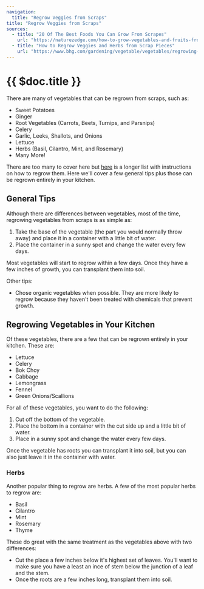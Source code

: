 ```yaml
---
navigation:
  title: "Regrow Veggies from Scraps"
title: "Regrow Veggies from Scraps"
sources:
  - title: "20 Of The Best Foods You Can Grow From Scrapes"
    url: "https://naturezedge.com/how-to-grow-vegetables-and-fruits-from-scraps"
  - title: "How to Regrow Veggies and Herbs from Scrap Pieces"
    url: "https://www.bhg.com/gardening/vegetable/vegetables/regrowing-food/#:~:text=Cut%20the%20plant%20a%20few,keep%20the%20basil%20from%20burning."
---
```


# {{ $doc.title }}

There are many of vegetables that can be regrown from scraps, such as:

- Sweet Potatoes
- Ginger
- Root Vegetables (Carrots, Beets, Turnips, and Parsnips)
- Celery
- Garlic, Leeks, Shallots, and Onions
- Lettuce
- Herbs (Basil, Cilantro, Mint, and Rosemary)
- Many More!

There are too many to cover here but [here](https://naturezedge.com/how-to-grow-vegetables-and-fruits-from-scraps) is a longer list with instructions on how to regrow them. Here we'll cover a few general tips plus those can be regrown entirely in your kitchen.

## General Tips

Although there are differences between vegetables, most of the time, regrowing vegetables from scraps is as simple as:

1. Take the base of the vegetable (the part you would normally throw away) and place it in a container with a little bit of water.
2. Place the container in a sunny spot and change the water every few days.

Most vegetables will start to regrow within a few days. Once they have a few inches of growth, you can transplant them into soil.

Other tips:
- Chose organic vegetables when possible. They are more likely to regrow because they haven't been treated with chemicals that prevent growth.

## Regrowing Vegetables in Your Kitchen

Of these vegetables, there are a few that can be regrown entirely in your kitchen. These are:
- Lettuce
- Celery
- Bok Choy
- Cabbage
- Lemongrass
- Fennel
- Green Onions/Scallions

For all of these vegetables, you want to do the following:

1. Cut off the bottom of the vegetable.
2. Place the bottom in a container with the cut side up and a little bit of water.
3. Place in a sunny spot and change the water every few days.

Once the vegetable has roots you can transplant it into soil, but you can also just leave it in the container with water.

### Herbs

Another popular thing to regrow are herbs. A few of the most popular herbs to regrow are:
- Basil
- Cilantro
- Mint
- Rosemary
- Thyme

These do great with the same treatment as the vegetables above with two differences:
- Cut the place a few inches below it's highest set of leaves. You'll want to make sure you have a least an ince of stem below the junction of a leaf and the stem.
- Once the roots are a few inches long, transplant them into soil.

